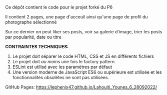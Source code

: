 Ce dépôt contient le code pour le projet forké du P6

Il contient 2 pages, une page d'acceuil ainsi qu'une page de profil du photographe sélectionné

Sur ce dernier on peut liker ses posts, voir sa galerie d'image, trier les posts par popularité, date ou titre

**CONTRAINTES TECHNIQUES:**

1. Le projet doit séparer le code HTML, CSS et JS en différents fichiers
2. Le projet doit _au moins_ une fois le factory pattern
3. ESLint est utilisé avec les paramètres par défaut
4. Une version moderne de JavaScript ES6 ou supérieure est utilisée et
   les fonctionnalités obsolètes ne sont pas utilisées.

GitHub Pages: https://lephenix47.github.io/Lahouiti_Younes_6_28092022/
